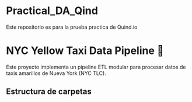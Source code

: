 # Practical_DA_Qind

Este repositorio es para la prueba practica de Quind.io

# NYC Yellow Taxi Data Pipeline 🚕

Este proyecto implementa un pipeline ETL modular para procesar datos de taxis amarillos de Nueva York (NYC TLC).

## Estructura de carpetas
